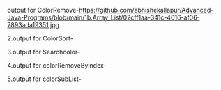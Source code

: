 output for ColorRemove-https://github.com/abhishekallapur/Advanced-Java-Programs/blob/main/1b.Array_List/02cff1aa-341c-4016-af06-7893ada19351.jpg

2.output for ColorSort-

3.output for Searchcolor-

4.output for colorRemoveByindex-

5.output for colorSubList-
